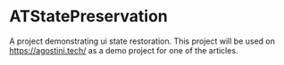 # ATStatePreservation

A project demonstrating ui state restoration. This project will be used on https://agostini.tech/ as a demo project for one of the articles.